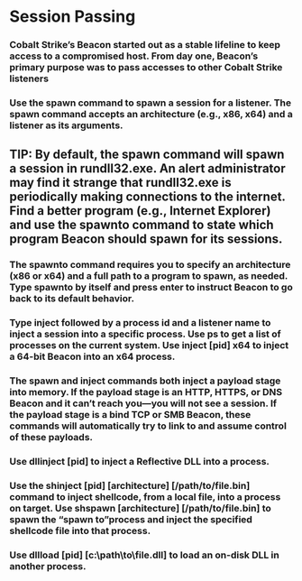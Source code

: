 # Session Passing

### Cobalt Strike’s Beacon started out as a stable lifeline to keep access to a compromised host. From day one, Beacon’s primary purpose was to pass accesses to other Cobalt Strike listeners

### Use the spawn command to spawn a session for a listener. The spawn command accepts an architecture (e.g., x86, x64) and a listener as its arguments.

## TIP: By default, the spawn command will spawn a session in rundll32.exe. An alert administrator may find it strange that rundll32.exe is periodically making connections to the internet. Find a better program (e.g., Internet Explorer) and use the spawnto command to state which program Beacon should spawn for its sessions.

### The spawnto command requires you to specify an architecture (x86 or x64) and a full path to a program to spawn, as needed. Type spawnto by itself and press enter to instruct Beacon to go back to its default behavior.

### Type inject followed by a process id and a listener name to inject a session into a specific process. Use ps to get a list of processes on the current system. Use inject [pid] x64 to inject a 64-bit Beacon into an x64 process.

### The spawn and inject commands both inject a payload stage into memory. If the payload stage is an HTTP, HTTPS, or DNS Beacon and it can’t reach you—you will not see a session. If the payload stage is a bind TCP or SMB Beacon, these commands will automatically try to link to and assume control of these payloads.

### Use dllinject [pid] to inject a Reflective DLL into a process.

### Use the shinject [pid] [architecture] [/path/to/file.bin] command to inject shellcode, from a local file, into a process on target. Use shspawn [architecture] [/path/to/file.bin] to spawn the “spawn to”process and inject the specified shellcode file into that process.

### Use dllload [pid] [c:\path\to\file.dll] to load an on-disk DLL in another process.
